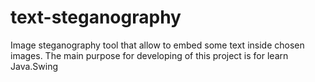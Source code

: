 # text-steganography
Image steganography tool that allow to embed some text inside chosen images. The main purpose for developing of this project is for learn Java.Swing
